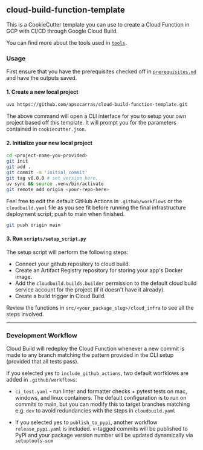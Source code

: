 ## cloud-build-function-template

This is a CookieCutter template you can use to create a Cloud Function in GCP with CI/CD through Google Cloud Build. 

You can find more about the tools used in [`tools`](tools.md).



### Usage 

First ensure that you have the prerequisites checked off in [`prerequisites.md`](prerequisites.md) and have the outputs saved. 

#### 1. Create a new local project

```bash
uvx https://github.com/apsocarras/cloud-build-function-template.git 
```
The above command will open a CLI interface for you to setup your own project based off this template. It will prompt you for the parameters contained in `cookiecutter.json`.


#### 2. Initialize your new local project 

```bash 
cd <project-name-you-provided>
git init 
git add . 
git commit -m 'initial commit'
git tag v0.0.0 # set version here.
uv sync && source .venv/bin/activate
git remote add origin <your-repo-here>
```

Feel free to edit the default GitHub Actions in `.github/workflows`  or the `cloudbuild.yaml` file as you see fit before running the final infrastructure deployment script; push to main when finished.

```bash
git push origin main
```

#### 3. Run `scripts/setup_script.py`

The setup script will perform the following steps: 

* Connect your github repository to cloud build.
* Create an Artifact Registry repository for storing your app's Docker image.
* Add the `cloudbuild.builds.builder` permission to the default cloud build service account for the project (if it doesn't have it already).
* Create a build trigger in Cloud Build.

Review the functions in `src/<your_package_slug>/cloud_infra` to see all the steps involved.

--- 

### Development Workflow

Cloud Build will redeploy the Cloud Function whenever a new commit is made to any branch matching the pattern provided in the CLI setup (provided that all tests pass). 

If you selected yes to `include_github_actions`, two default worfklows are added in `.github/workflows`: 

* `ci_test.yaml` - run linter and formatter checks + pytest tests on mac, windows, and linux containers. The default configuration is to run on commits to main, but you can modify this to target branches matching e.g. `dev` to avoid redundancies with the steps in `cloudbuild.yaml`

* If you selected yes to `publish_to_pypi`, another workflow `release_pypi.yaml` is included. `v`-tagged commits will be published to PyPI and your package version number will be updated dynamically via `setuptools-scm`